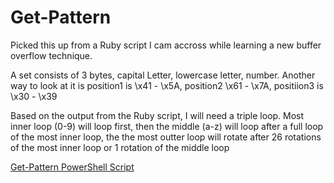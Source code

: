 # Get-Pattern

Picked this up from a Ruby script I cam accross while learning a new buffer overflow technique.

A set consists of 3 bytes,  capital Letter, lowercase letter, number.  Another way to look at it is position1 is \x41 - \x5A, position2 \x61 - \x7A, positiion3 is \x30 - \x39

Based on the output from the Ruby script, I will need a triple loop. Most inner loop (0-9) will loop first, then the middle (a-z) will loop after a full loop of the most inner loop, the the most outter loop will rotate after 26 rotations of the most inner loop or 1 rotation of the middle loop

[Get-Pattern PowerShell Script](Get-Pattern.ps1)
